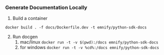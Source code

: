 ### Generate Documentation Locally

1) Build a container

`docker build . -f docs/Dockerfile.dev -t emnify/python-sdk-docs`

2) Run docgen
   1) mac/linux `docker run -t -v $(pwd):/docs emnify/python-sdk-docs`
   2) for windows `docker run -t -v %cd%:/docs emnify/python-sdk-docs`
